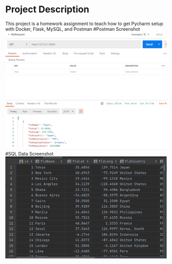# Project Description
This project is a homework assignment to teach how to get Pycharm setup with Docker, Flask, MySQL, and Postman
#Postman Screenshot
![postman request output](screenshots/postman.png)
#SQL Data Screenshot
![postman request output](screenshots/query.png)
